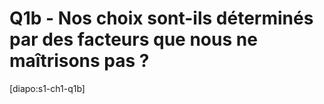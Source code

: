 # Q1b - Nos choix sont-ils déterminés par des facteurs que nous ne maîtrisons pas ?

[diapo:s1-ch1-q1b]